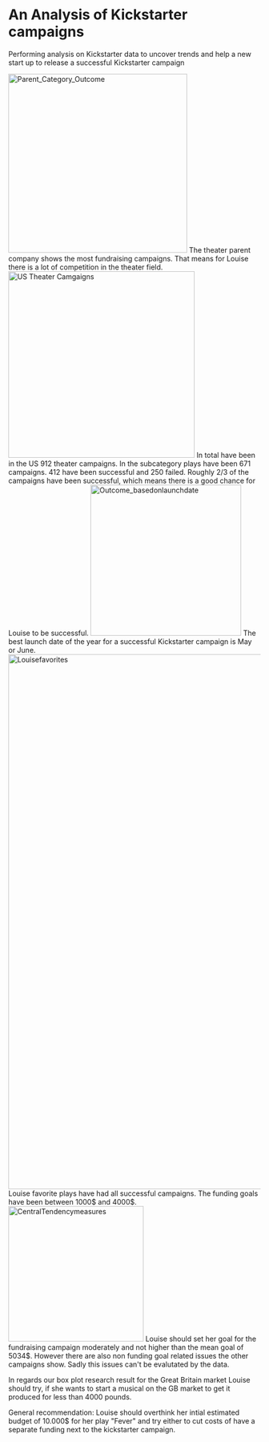 # An Analysis of Kickstarter campaigns
Performing analysis on Kickstarter data to uncover trends and help a new start up to release a successful Kickstarter campaign


<img width="357" alt="Parent_Category_Outcome" src="https://user-images.githubusercontent.com/69826498/185999394-c9451115-a6e5-401a-a2f8-7ffd3de8d98d.png">
The theater parent company shows the most fundraising campaigns. That means for Louise there is a lot of competition in the theater field. 

<img width="372" alt="US Theater Camgaigns " src="https://user-images.githubusercontent.com/69826498/185995218-f59461c7-6bd2-4dce-a3db-e8a1334ef03a.png">
In total have been in the US 912 theater campaigns. In the subcategory plays have been 671 campaigns. 412 have been successful and 250 failed. 
Roughly 2/3 of the campaigns have been successful, which means there is a good chance for Louise to be successful. 

<img width="301" alt="Outcome_basedonlaunchdate" src="https://user-images.githubusercontent.com/69826498/185996741-6a5ffccc-6176-4bfc-b022-f0ae4d02aabe.png">
The best launch date of the year for a successful Kickstarter campaign is May or June. 

<img width="1067" alt="Louisefavorites" src="https://user-images.githubusercontent.com/69826498/185997274-e2395efe-1b6a-4597-8834-c736b7ff23e8.png">
Louise favorite plays have had all successful campaigns. The funding goals have been between 1000$ and 4000$.

<img width="270" alt="CentralTendencymeasures" src="https://user-images.githubusercontent.com/69826498/185997900-997b5706-c3db-4c25-90a5-21c126673c56.png">
Louise should set her goal for the fundraising campaign moderately and not higher than the mean goal of 5034$. However there are also non funding goal related issues the other campaigns show. Sadly this issues can't be evalutated by the data. 


In regards our box plot research result for the Great Britain market Louise should try, if she wants to start a musical on the GB market to get it produced for less than 4000 pounds.

General recommendation:
Louise should overthink her intial estimated budget of 10.000$ for her play "Fever" and try either to cut costs of have a separate funding next to the kickstarter campaign.
 
